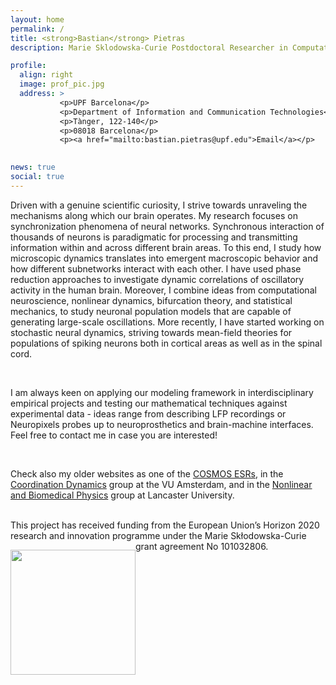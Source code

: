 ```yaml
---
layout: home
permalink: /
title: <strong>Bastian</strong> Pietras
description: Marie Sklodowska-Curie Postdoctoral Researcher in Computational Neuroscience

profile:
  align: right
  image: prof_pic.jpg
  address: >
           <p>UPF Barcelona</p>
           <p>Department of Information and Communication Technologies</p>
           <p>Tànger, 122-140</p>
           <p>08018 Barcelona</p>
           <p><a href="mailto:bastian.pietras@upf.edu">Email</a></p>
           

news: true
social: true
---
```


Driven with a genuine scientific curiosity, I strive towards unraveling the mechanisms along which our brain operates.
My research focuses on synchronization phenomena of neural networks.
Synchronous interaction of thousands of neurons is paradigmatic for processing and transmitting information within and across different brain areas.
To this end, I study how microscopic dynamics translates into emergent macroscopic behavior and how different subnetworks interact with each other.
I have used phase reduction approaches to investigate dynamic correlations of oscillatory activity in the human brain. 
Moreover, I combine ideas from computational neuroscience, nonlinear dynamics, bifurcation theory, and statistical mechanics, to study neuronal population models that are capable of generating large-scale oscillations.
More recently, I have started working on stochastic neural dynamics, striving towards mean-field theories for populations of spiking neurons both in cortical areas as well as in the spinal cord.

<br/>

I am always keen on applying our modeling framework in interdisciplinary empirical projects and testing our mathematical techniques against experimental data - ideas range from describing LFP recordings or Neuropixels probes up to neuroprosthetics and brain-machine interfaces.
Feel free to contact me in case you are interested!

<br/>

Check also my older websites as one of the [COSMOS ESRs](https://www.uni-potsdam.de/cosmos-itn/people/early-stage-researchers-esrs/bastian-pietras/), in the [Coordination Dynamics](https://www.human-movement-sciences.nl/cd/current-phds/bastian/) group at the VU Amsterdam, and in the [Nonlinear and Biomedical Physics](http://www.research.lancs.ac.uk/portal/en/people/bastian-pietras(7175062e-59d9-4264-8ff0-3cf5a13be5ec).html) group at Lancaster University.

<br/>
This project has received funding from the European Union’s Horizon 2020 research and innovation programme under the Marie Skłodowska-Curie grant agreement No 101032806.
<p style="float: left;"><img src="{{ site.baseurl }}/assets/img/eu.png" alt="" title="overview" style="float: left" width="200px" height="auto" padding="1px"></p>  

